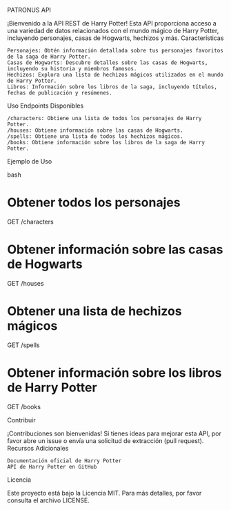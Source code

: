 PATRONUS API

¡Bienvenido a la API REST de Harry Potter! Esta API proporciona acceso a una variedad de datos relacionados con el mundo mágico de Harry Potter, incluyendo personajes, casas de Hogwarts, hechizos y más.
Características

    Personajes: Obtén información detallada sobre tus personajes favoritos de la saga de Harry Potter.
    Casas de Hogwarts: Descubre detalles sobre las casas de Hogwarts, incluyendo su historia y miembros famosos.
    Hechizos: Explora una lista de hechizos mágicos utilizados en el mundo de Harry Potter.
    Libros: Información sobre los libros de la saga, incluyendo títulos, fechas de publicación y resúmenes.

Uso
Endpoints Disponibles

    /characters: Obtiene una lista de todos los personajes de Harry Potter.
    /houses: Obtiene información sobre las casas de Hogwarts.
    /spells: Obtiene una lista de todos los hechizos mágicos.
    /books: Obtiene información sobre los libros de la saga de Harry Potter.

Ejemplo de Uso

bash

# Obtener todos los personajes
GET /characters

# Obtener información sobre las casas de Hogwarts
GET /houses

# Obtener una lista de hechizos mágicos
GET /spells

# Obtener información sobre los libros de Harry Potter
GET /books

Contribuir

¡Contribuciones son bienvenidas! Si tienes ideas para mejorar esta API, por favor abre un issue o envía una solicitud de extracción (pull request).
Recursos Adicionales

    Documentación oficial de Harry Potter
    API de Harry Potter en GitHub

Licencia

Este proyecto está bajo la Licencia MIT. Para más detalles, por favor consulta el archivo LICENSE.
